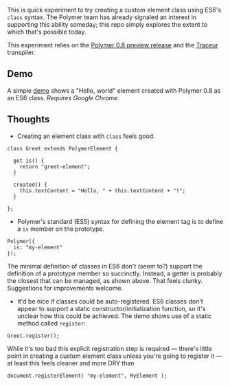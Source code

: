 This is quick experiment to try creating a custom element class using ES6's `class` syntax. The Polymer team has already signaled an interest in supporting this ability someday; this repo simply explores the extent to which that's possible today.

This experiment relies on the [Polymer 0.8 preview release](https://github.com/Polymer/polymer/tree/0.8-preview) and the [Traceur](https://github.com/google/traceur-compiler) transpiler.

## Demo

A simple [demo](https://JanMiksovsky.github.io/polymer-classes-in-es6) shows
a "Hello, world" element created with Polymer 0.8 as an ES6 class. _Requires Google Chrome._

## Thoughts

* Creating an element class with `class` feels good.

```
class Greet extends PolymerElement {

  get is() {
    return "greet-element";
  }

  created() {
    this.textContent = "Hello, " + this.textContent + "!";
  }

};
```

* Polymer's standard (ES5) syntax for defining the element tag is to define a
  `is` member on the prototype.

```
Polymer({
  is: "my-element"
});
```

The minimal definition of classes in ES6 don't (seem to?) support the
definition of a prototype member so succinctly. Instead, a getter is probably
the closest that can be managed, as shown above. That feels clunky. Suggestions for improvements welcome.

* It'd be nice if classes could be auto-registered. ES6 classes don't appear to support a static constructor/initialization function, so it's unclear how this could be achieved. The demo shows use of a static method called `register`:

```
Greet.register();
```

While it's too bad this explicit registration step is required — there's little
point in creating a custom element class unless you're going to register it —
at least this feels cleaner and more DRY than

```
document.registerElement( "my-element", MyElement );
```
